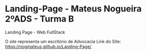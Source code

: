 # Landing-Page - Mateus Nogueira 2ºADS - Turma B
Landing Page - Web FullStack 

O site representa um escritório de Advocacia
Link do Site: https://nogmateus.github.io/Landing-Page/


